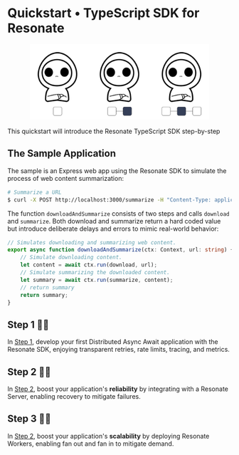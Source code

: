 
# Quickstart • TypeScript SDK for Resonate

<p align="center">
    <img height="170"src="./docs/imgs/quickstart.png">
</p>

This quickstart will introduce the Resonate TypeScript SDK step-by-step

## The Sample Application

The sample is an Express web app using the Resonate SDK to simulate the process of web content summarization:

```bash
# Summarize a URL
$ curl -X POST http://localhost:3000/summarize -H "Content-Type: application/json" -d '{"url": "http://example.com"}'
```

The function `downloadAndSummarize` consists of two steps and calls `download` and `summarize`. Both download and summarize return a hard coded value but introduce deliberate delays and errors to mimic real-world behavior:

```typescript
// Simulates downloading and summarizing web content.
export async function downloadAndSummarize(ctx: Context, url: string) {
    // Simulate downloading content.
    let content = await ctx.run(download, url);
    // Simulate summarizing the downloaded content.
    let summary = await ctx.run(summarize, content);
    // return summary
    return summary;
}
```

## Step 1 🏴‍☠️ 

In [Step 1](./Step1/Readme.md), develop your first Distributed Async Await application with the Resonate SDK, enjoying transparent retries, rate limits, tracing, and metrics.

## Step 2 🏴‍☠️ 

In [Step 2](./Step2/Readme.md), boost your application's **reliability** by integrating with a Resonate Server, enabling recovery to mitigate failures.

## Step 3 🏴‍☠️ 

In [Step 2](./Step2/Readme.md), boost your application's **scalability** by deploying Resonate Workers, enabling fan out and fan in to mitigate demand.
